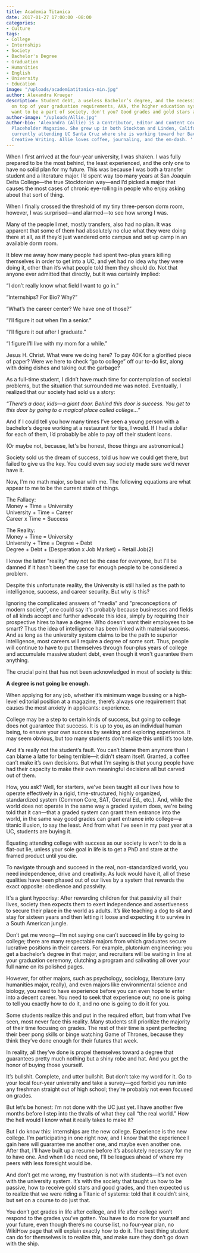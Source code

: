 ```yaml
---
title: Academia Titanica
date: 2017-01-27 17:00:00 -08:00
categories:
- Culture
tags:
- College
- Internships
- Society
- Bachelor's Degree
- Graduation
- Humanities
- English
- University
- Education
image: "/uploads/academiatitanica-min.jpg"
author: Alexandra Krueger
description: Student debt, a useless Bachelor’s degree, and the necessity of internships
  on top of your graduation requirements, AKA, the higher education system. You do
  want to be a part of society, don't you? Good grades and gold stars are a must.
author-image: "/uploads/Allie.jpg"
author-bio: 'Alexandra (Allie) is a Contributor, Editor and Content Coordinator for
  Placeholder Magazine. She grew up in both Stockton and Linden, California, and is
  currently attending UC Santa Cruz where she is working toward her Bachelor''s in
  Creative Writing. Allie loves coffee, journaling, and the em-dash. '
---
```


When I first arrived at the four-year university, I was shaken. I was fully prepared to be the most behind, the least experienced, and the only one to have no solid plan for my future. This was because I was both a transfer student and a literature major. I’d spent way too many years at San Joaquin Delta College—the true Stocktonian way—and I’d picked a major that causes the most cases of chronic eye-rolling in people who enjoy asking about that sort of thing.

When I finally crossed the threshold of my tiny three-person dorm room, however, I was surprised—and alarmed—to see how wrong I was.

Many of the people I met, mostly transfers, also had no plan. It was apparent that some of them had absolutely no clue what they were doing there at all, as if they’d just wandered onto campus and set up camp in an available dorm room.

It blew me away how many people had spent two-plus years killing themselves in order to get into a UC, and yet had no idea why they were doing it, other than it’s what people told them they should do. Not that anyone ever admitted that directly, but it was certainly implied:

“I don’t really know what field I want to go in.”

“Internships? For Bio? Why?”

“What’s the career center? We have one of those?”

“I’ll figure it out when I’m a senior.”

“I’ll figure it out after I graduate.”

“I figure I’ll live with my mom for a while.”

Jesus H. Christ. What were we doing here? To pay 40K for a glorified piece of paper? Were we here to check “go to college” off our to-do list, along with doing dishes and taking out the garbage?

As a full-time student, I didn’t have much time for contemplation of societal problems, but the situation that surrounded me was noted. Eventually, I realized that our society had sold us a story:

*“There’s a door, kids—a giant door. Behind this door is success. You get to this door by going to a magical place called college…”*

And if I could tell you how many times I’ve seen a young person with a bachelor’s  degree working at a restaurant for tips, I would. If I had a dollar for each of them, I’d probably be able to pay off their student loans.

\(Or maybe not, because, let's be honest, those things are astronomical.)

Society sold us the dream of success, told us how we could get there, but failed to give us the key. You could even say society made sure we’d never have it.

Now, I'm no math major, so bear with me. The following equations are what appear to me to be the current state of things.

The Fallacy:\
Money \+ Time = University\
University \+ Time = Career\
Career x Time = Success

The Reality:\
Money \+ Time = University\
University \+ Time = Degree \+ Debt\
Degree \+ Debt \+ (Desperation x Job Market) = Retail Job(2)

I know the latter "reality" may not be the case for everyone, but I'll be damned if it hasn't been the case for enough people to be considered a problem.

Despite this unfortunate reality, the University is still hailed as the path to intelligence, success, and career security. But why is this?

Ignoring the complicated answers of "media" and "preconceptions of modern society", one could say it's probably because businesses and fields of all kinds accept and further advocate this idea, simply by requiring their prospective hires to have a degree. Who doesn’t want their employees to be smart? Thus the idea of intelligence has been linked with material success. And as long as the university system claims to be the path to superior intelligence, most careers will require a degree of some sort. Thus, people will continue to have to put themselves through four-plus years of college and accumulate massive student debt, even though it won't guarantee them anything.

The crucial point that has not been acknowledged in most of society is this:

**A degree is not going be enough.**

When applying for any job, whether it’s minimum wage bussing or a high-level editorial position at a magazine, there’s always one requirement that causes the most anxiety in applicants: experience.

College may be a step to certain kinds of success, but going to college does not guarantee that success. It is up to you, as an individual human being, to ensure your own success by seeking and exploring experience. It may seem obvious, but too many students don’t realize this until it’s too late.

And it’s really not the student’s fault. You can’t blame them anymore than I can blame a latte for being terrible—it didn't steam itself. Granted, a coffee can’t make it’s own decisions. But what I'm saying is that young people have had their capacity to make their own meaningful decisions all but carved out of them.

How, you ask? Well, for starters, we've been taught all our lives how to operate effectively in a rigid, time-structured, highly organized, standardized system (Common Core, SAT, General Ed., etc.). And, while the world does not operate in the same way a graded system does, we're being told that it can—that a graded system can grant them entrance into the world, in the same way good grades can grant entrance into college—a titanic illusion, to say the least. And from what I’ve seen in my past year at a UC, students are buying it.

Equating attending college with success as our society is won't to do is a flat-out lie, unless your sole goal in life is to get a PhD and stare at the framed product until you die.

To navigate through and succeed in the real, non-standardized world, you need independence, drive and creativity. As luck would have it, all of these qualities have been phased out of our lives by a system that rewards the exact opposite: obedience and passivity.

It's a giant hypocrisy: After rewarding children for that passivity all their lives, society then expects them to exert independence and assertiveness to secure their place in the world as adults. It’s like teaching a dog to sit and stay for sixteen years and then letting it loose and expecting it to survive in a South American jungle.

Don’t get me wrong—I’m not saying one can’t succeed in life by going to college; there are many respectable majors from which graduates secure lucrative positions in their careers. For example, plutonium engineering: you get a bachelor’s degree in that major, and recruiters will be waiting in line at your graduation ceremony, clutching a program and salivating all over your full name on its polished pages.

However, for other majors, such as psychology, sociology, literature (any humanities major, really), and even majors like environmental science and biology, you need to have experience before you can even hope to enter into a decent career. You need to seek that experience out; no one is going to tell you exactly how to do it, and no one is going to do it for you.

Some students realize this and put in the required effort, but from what I’ve seen, most never face this reality. Many students still prioritize the majority of their time focusing on grades. The rest of their time is spent perfecting their beer pong skills or binge watching Game of Thrones, because they think they’ve done enough for their futures that week.

In reality, all they’ve done is propel themselves toward a degree that guarantees pretty much nothing but a shiny robe and hat. And you get the honor of buying those yourself.

It’s bullshit. Complete, and utter bullshit. But don’t take my word for it. Go to your local four-year university and take a survey—god forbid you run into any freshman straight out of high school; they’re probably not even focused on grades.

But let’s be honest: I’m not done with the UC just yet. I have another five months before I step into the thralls of what they call “the real world.” How the hell would I know what it really takes to make it?

But I do know this: internships are the new college. Experience is the new college. I’m participating in one right now, and I know that the experience I gain here will guarantee me another one, and maybe even another one. After that, I’ll have built up a resume before it’s absolutely necessary for me to have one. And when I do need one, I’ll be leagues ahead of where my peers with less foresight would be.

And don't get me wrong, my frustration is not with students—it’s not even with the university system. It’s with the society that taught us how to be passive, how to receive gold stars and good grades, and then expected us to realize that we were riding a Titanic of systems: told that it couldn’t sink, but set on a course to do just that.

You don’t get grades in life after college, and life after college won’t respond to the grades you’ve gotten. You have to do more for yourself and your future, even though there’s no course list, no four-year plan, no WikiHow page that will explain exactly how to do it. The best thing student can do for themselves is to realize this, and make sure they don’t go down with the ship.